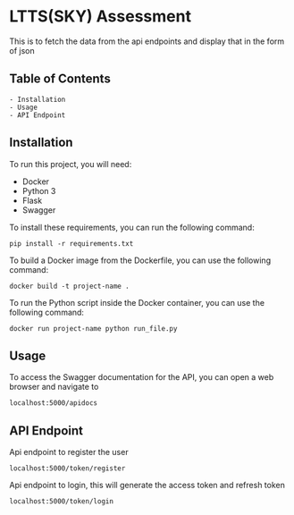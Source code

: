 # LTTS(SKY) Assessment

This is to fetch the data from the api endpoints and display that in the form of json

## Table of Contents
	- Installation
	- Usage
	- API Endpoint

## Installation

To run this project, you will need:

- Docker
- Python 3
- Flask
- Swagger

To install these requirements, you can run the following command:

```
pip install -r requirements.txt
```
To build a Docker image from the Dockerfile, you can use the following command:

```
docker build -t project-name .
```
To run the Python script inside the Docker container, you can use the following command:

```
docker run project-name python run_file.py
```

## Usage

To access the Swagger documentation for the API, you can open a web browser and navigate to

``` 
localhost:5000/apidocs
```

## API Endpoint

Api endpoint to register the user 
```
localhost:5000/token/register
```
Api endpoint to login, this will generate the access token and refresh token 
```
localhost:5000/token/login
````
